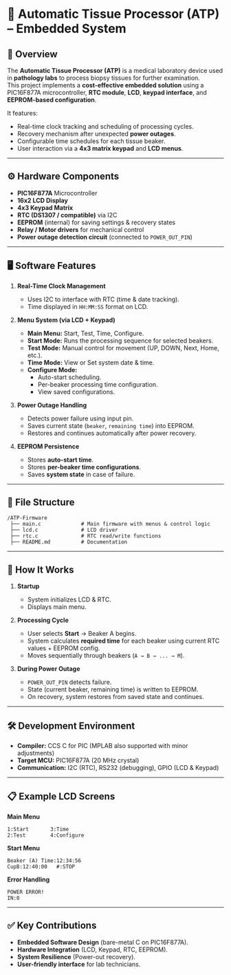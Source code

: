
# 🧪 Automatic Tissue Processor (ATP) – Embedded System  

## 📖 Overview  
The **Automatic Tissue Processor (ATP)** is a medical laboratory device used in **pathology labs** to process biopsy tissues for further examination.  
This project implements a **cost-effective embedded solution** using a PIC16F877A microcontroller, **RTC module**, **LCD**, **keypad interface**, and **EEPROM-based configuration**.  

It features:  
- Real-time clock tracking and scheduling of processing cycles.  
- Recovery mechanism after unexpected **power outages**.  
- Configurable time schedules for each tissue beaker.  
- User interaction via a **4x3 matrix keypad** and **LCD menus**.  

---

## ⚙️ Hardware Components  
- **PIC16F877A** Microcontroller  
- **16x2 LCD Display**  
- **4x3 Keypad Matrix**  
- **RTC (DS1307 / compatible)** via I2C  
- **EEPROM** (internal) for saving settings & recovery states  
- **Relay / Motor drivers** for mechanical control  
- **Power outage detection circuit** (connected to `POWER_OUT_PIN`)  

---

## 🖥️ Software Features  
1. **Real-Time Clock Management**  
   - Uses I2C to interface with RTC (time & date tracking).  
   - Time displayed in `HH:MM:SS` format on LCD.  

2. **Menu System (via LCD + Keypad)**  
   - **Main Menu:** Start, Test, Time, Configure.  
   - **Start Mode:** Runs the processing sequence for selected beakers.  
   - **Test Mode:** Manual control for movement (UP, DOWN, Next, Home, etc.).  
   - **Time Mode:** View or Set system date & time.  
   - **Configure Mode:**  
     - Auto-start scheduling.  
     - Per-beaker processing time configuration.  
     - View saved configurations.  

3. **Power Outage Handling**  
   - Detects power failure using input pin.  
   - Saves current state (`beaker`, `remaining time`) into EEPROM.  
   - Restores and continues automatically after power recovery.  

4. **EEPROM Persistence**  
   - Stores **auto-start time**.  
   - Stores **per-beaker time configurations**.  
   - Saves **system state** in case of failure.  

---

## 🔧 File Structure  
```
/ATP-Firmware
 ├── main.c             # Main firmware with menus & control logic
 ├── lcd.c              # LCD driver
 ├── rtc.c              # RTC read/write functions
 ├── README.md          # Documentation
```

---

## 🚀 How It Works  
1. **Startup**  
   - System initializes LCD & RTC.  
   - Displays main menu.  

2. **Processing Cycle**  
   - User selects **Start** → Beaker A begins.  
   - System calculates **required time** for each beaker using current RTC values + EEPROM config.  
   - Moves sequentially through beakers (`A → B → ... → M`).  

3. **During Power Outage**  
   - `POWER_OUT_PIN` detects failure.  
   - State (current beaker, remaining time) is written to EEPROM.  
   - On recovery, system restores from saved state and continues.  

---

## 🛠️ Development Environment  
- **Compiler:** CCS C for PIC (MPLAB also supported with minor adjustments)  
- **Target MCU:** PIC16F877A (20 MHz crystal)  
- **Communication:** I2C (RTC), RS232 (debugging), GPIO (LCD & Keypad)  

---

## 📋 Example LCD Screens  

**Main Menu**  
```
1:Start       3:Time
2:Test        4:Configure
```

**Start Menu**  
```
Beaker (A) Time:12:34:56
CupB:12:40:00   #:STOP
```

**Error Handling**  
```
POWER ERROR!
IN:0
```

---

## ✅ Key Contributions  
- **Embedded Software Design** (bare-metal C on PIC16F877A).  
- **Hardware Integration** (LCD, Keypad, RTC, EEPROM).  
- **System Resilience** (Power-out recovery).  
- **User-friendly interface** for lab technicians.  
